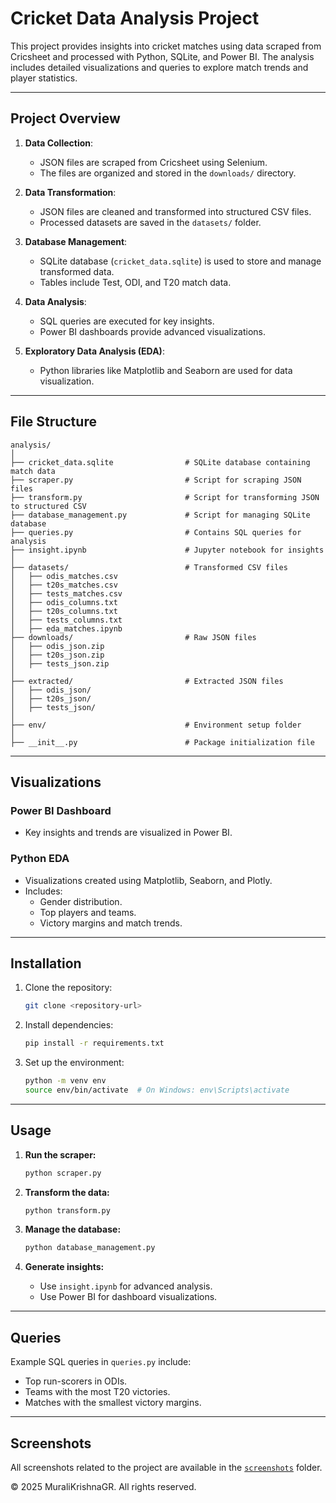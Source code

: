 # Cricket Data Analysis Project

This project provides insights into cricket matches using data scraped from Cricsheet and processed with Python, SQLite, and Power BI. The analysis includes detailed visualizations and queries to explore match trends and player statistics.

---

## Project Overview

1. **Data Collection**:
   - JSON files are scraped from Cricsheet using Selenium.
   - The files are organized and stored in the `downloads/` directory.

2. **Data Transformation**:
   - JSON files are cleaned and transformed into structured CSV files.
   - Processed datasets are saved in the `datasets/` folder.

3. **Database Management**:
   - SQLite database (`cricket_data.sqlite`) is used to store and manage transformed data.
   - Tables include Test, ODI, and T20 match data.

4. **Data Analysis**:
   - SQL queries are executed for key insights.
   - Power BI dashboards provide advanced visualizations.

5. **Exploratory Data Analysis (EDA)**:
   - Python libraries like Matplotlib and Seaborn are used for data visualization.

---

## File Structure

```
analysis/
│
├── cricket_data.sqlite                # SQLite database containing match data
├── scraper.py                         # Script for scraping JSON files
├── transform.py                       # Script for transforming JSON to structured CSV
├── database_management.py             # Script for managing SQLite database
├── queries.py                         # Contains SQL queries for analysis
├── insight.ipynb                      # Jupyter notebook for insights
│
├── datasets/                          # Transformed CSV files
│   ├── odis_matches.csv
│   ├── t20s_matches.csv
│   ├── tests_matches.csv
│   ├── odis_columns.txt
│   ├── t20s_columns.txt
│   ├── tests_columns.txt
│   ├── eda_matches.ipynb  
├── downloads/                         # Raw JSON files
│   ├── odis_json.zip
│   ├── t20s_json.zip
│   ├── tests_json.zip
│
├── extracted/                         # Extracted JSON files
│   ├── odis_json/
│   ├── t20s_json/
│   ├── tests_json/
│
├── env/                               # Environment setup folder
│
├── __init__.py                        # Package initialization file
```

---

## Visualizations

### Power BI Dashboard
- Key insights and trends are visualized in Power BI.


### Python EDA
- Visualizations created using Matplotlib, Seaborn, and Plotly.
- Includes:
  - Gender distribution.
  - Top players and teams.
  - Victory margins and match trends.

---

## Installation

1. Clone the repository:
   ```bash
   git clone <repository-url>
   ```

2. Install dependencies:
   ```bash
   pip install -r requirements.txt
   ```

3. Set up the environment:
   ```bash
   python -m venv env
   source env/bin/activate  # On Windows: env\Scripts\activate
   ```

---

## Usage

1. **Run the scraper:**
   ```bash
   python scraper.py
   ```

2. **Transform the data:**
   ```bash
   python transform.py
   ```

3. **Manage the database:**
   ```bash
   python database_management.py
   ```

4. **Generate insights:**
   - Use `insight.ipynb` for advanced analysis.
   - Use Power BI for dashboard visualizations.

---

## Queries

Example SQL queries in `queries.py` include:
- Top run-scorers in ODIs.
- Teams with the most T20 victories.
- Matches with the smallest victory margins.

---

## Screenshots

All screenshots related to the project are available in the [`screenshots`](screenshots) folder.

© 2025 MuraliKrishnaGR. All rights reserved.





